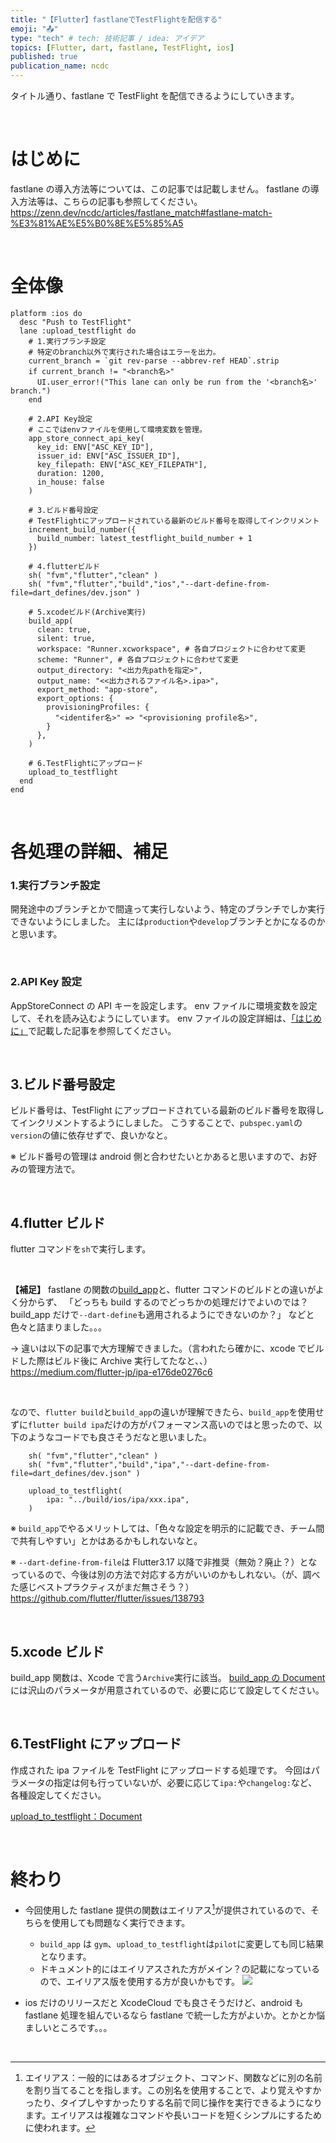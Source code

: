```yaml
---
title: "【Flutter】fastlaneでTestFlightを配信する"
emoji: "📤"
type: "tech" # tech: 技術記事 / idea: アイデア
topics: [Flutter, dart, fastlane, TestFlight, ios]
published: true
publication_name: ncdc
---
```


タイトル通り、fastlane で TestFlight を配信できるようにしていきます。

<br>

# はじめに

fastlane の導入方法等については、この記事では記載しません。
fastlane の導入方法等は、こちらの記事も参照してください。
https://zenn.dev/ncdc/articles/fastlane_match#fastlane-match-%E3%81%AE%E5%B0%8E%E5%85%A5

<br>

# 全体像

```ruby: Fastfile
platform :ios do
  desc "Push to TestFlight"
  lane :upload_testflight do
    # 1.実行ブランチ設定
    # 特定のbranch以外で実行された場合はエラーを出力。
    current_branch = `git rev-parse --abbrev-ref HEAD`.strip
    if current_branch != "<branch名>"
      UI.user_error!("This lane can only be run from the '<branch名>' branch.")
    end

    # 2.API Key設定
    # ここではenvファイルを使用して環境変数を管理。
    app_store_connect_api_key(
      key_id: ENV["ASC_KEY_ID"],
      issuer_id: ENV["ASC_ISSUER_ID"],
      key_filepath: ENV["ASC_KEY_FILEPATH"],
      duration: 1200,
      in_house: false
    )

    # 3.ビルド番号設定
    # TestFlightにアップロードされている最新のビルド番号を取得してインクリメント
    increment_build_number({
      build_number: latest_testflight_build_number + 1
    })

    # 4.flutterビルド
    sh( "fvm","flutter","clean" )
    sh( "fvm","flutter","build","ios","--dart-define-from-file=dart_defines/dev.json" )

    # 5.xcodeビルド(Archive実行)
    build_app(
      clean: true,
      silent: true,
      workspace: "Runner.xcworkspace", # 各自プロジェクトに合わせて変更
      scheme: "Runner", # 各自プロジェクトに合わせて変更
      output_directory: "<出力先pathを指定>",
      output_name: "<<出力されるファイル名>.ipa>",
      export_method: "app-store",
      export_options: {
        provisioningProfiles: {
          "<identifer名>" => "<provisioning profile名>",
        }
      },
    )

    # 6.TestFlightにアップロード
    upload_to_testflight
  end
end

```

<br>

# 各処理の詳細、補足

### 1.実行ブランチ設定

開発途中のブランチとかで間違って実行しないよう、特定のブランチでしか実行できないようにしました。
主には`production`や`develop`ブランチとかになるのかと思います。

<br>

### 2.API Key 設定

AppStoreConnect の API キーを設定します。
env ファイルに環境変数を設定して、それを読み込むようにしています。
env ファイルの設定詳細は、[「はじめに」](#はじめに)で記載した記事を参照してください。

<br>

## 3.ビルド番号設定

ビルド番号は、TestFlight にアップロードされている最新のビルド番号を取得してインクリメントするようにしました。
こうすることで、`pubspec.yaml`の`version`の値に依存せずで、良いかなと。

※ ビルド番号の管理は android 側と合わせたいとかあると思いますので、お好みの管理方法で。

<br>

## 4.flutter ビルド

flutter コマンドを`sh`で実行します。

<br>

**【補足】**
fastlane の関数の[build_app](#build_app)と、flutter コマンドのビルドとの違いがよく分からず、
「どっちも build するのでどっちかの処理だけでよいのでは？build_app だけで`--dart-define`も適用されるようにできないのか？」
などと色々と詰まりました。。。

→ 違いは以下の記事で大方理解できました。（言われたら確かに、xcode でビルドした際はビルド後に Archive 実行してたなと、、）
https://medium.com/flutter-jp/ipa-e176de0276c6

<br>

なので、`flutter build`と`build_app`の違いが理解できたら、`build_app`を使用せずに`flutter build ipa`だけの方がパフォーマンス高いのではと思ったので、以下のようなコードでも良さそうだなと思いました。

```ruby: Fastfile
    sh( "fvm","flutter","clean" )
    sh( "fvm","flutter","build","ipa","--dart-define-from-file=dart_defines/dev.json" )

    upload_to_testflight(
        ipa: "../build/ios/ipa/xxx.ipa",
    )
```

※ `build_app`でやるメリットしては、「色々な設定を明示的に記載でき、チーム間で共有しやすい」とかはあるかもしれないなと。

※ `--dart-define-from-file`は Flutter3.17 以降で非推奨（無効？廃止？）となっているので、今後は別の方法で対応する方がいいのかもしれない。（が、調べた感じベストプラクティスがまだ無さそう？）
https://github.com/flutter/flutter/issues/138793

<br>

## 5.xcode ビルド

build_app 関数は、Xcode で言う`Archive`実行に該当。
[build_app の Document](https://docs.fastlane.tools/actions/build_ios_app/)には沢山のパラメータが用意されているので、必要に応じて設定してください。

<br>

## 6.TestFlight にアップロード

作成された ipa ファイルを TestFlight にアップロードする処理です。
今回はパラメータの指定は何も行っていないが、必要に応じて`ipa:`や`changelog:`など、各種設定してください。

[upload_to_testflight：Document](https://docs.fastlane.tools/actions/upload_to_testflight/)

<br>

# 終わり

- 今回使用した fastlane 提供の関数はエイリアス[^1]が提供されているので、そちらを使用しても問題なく実行できます。

  - `build_app` は `gym`、`upload_to_testflight`は`pilot`に変更しても同じ結果となります。
  - ドキュメント的にはエイリアスされた方がメイン？の記載になっているので、エイリアス版を使用する方が良いかもです。
    ![](https://storage.googleapis.com/zenn-user-upload/13996d7b2b4c-20240507.png)

- ios だけのリリースだと XcodeCloud でも良さそうだけど、android も fastlane 処理を組んでいるなら fastlane で統一した方がよいか。とかとか悩ましいところです。。。

<br>

[^1]: エイリアス：一般的にはあるオブジェクト、コマンド、関数などに別の名前を割り当てることを指します。この別名を使用することで、より覚えやすかったり、タイプしやすかったりする名前で同じ操作を実行できるようになります。エイリアスは複雑なコマンドや長いコードを短くシンプルにするために使われます。
